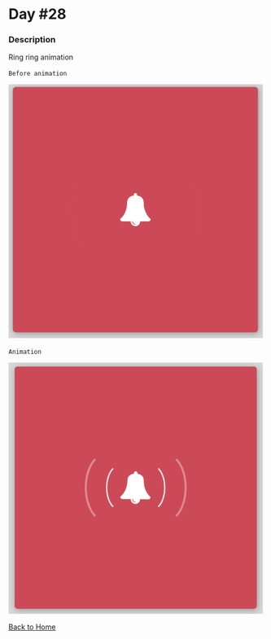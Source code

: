 # Day #28

### Description

Ring ring animation

`Before animation`

<img src='./assets/image-final-1.png' width=500>

`Animation`

<img src='./assets/image-final-2.png' width=500>

[Back to Home](..)
